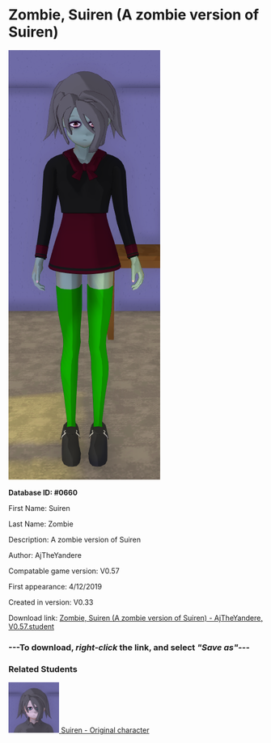 # Zombie, Suiren (A zombie version of Suiren)

<img src="../../Files/Images/Zombie, Suiren (A zombie version of Suiren).png" title="Zombie, Suiren (A zombie version of Suiren) - AjTheYandere, V0.57">

**Database ID: #0660**

First Name: Suiren

Last Name: Zombie

Description: A zombie version of Suiren

Author: AjTheYandere

Compatable game version: V0.57

First appearance: 4/12/2019

Created in version: V0.33

Download link: <a href="https://raw.githubusercontent.com/Arbiter1223/Daigaku-Gurashi-Custom-Students/master/Files/Student%20Files/Zombie%2C%20Suiren%20(A%20zombie%20version%20of%20Suiren)%20-%20AjTheYandere%2C%20V0.57.student">Zombie, Suiren (A zombie version of Suiren) - AjTheYandere, V0.57.student</a>

### ---**To download, _right-click_ the link, and select _"Save as"_**---

### Related Students

<a href="Sakura, Suiren (An extremely bullied girl).md"><img src="../../Files/Thumbs/Sakura, Suiren (An extremely bullied girl).png" height="100" width="100" title="Sakura, Suiren (An extremely bullied girl) - AjTheYandere, V0.57"></a><a href="Sakura, Suiren (An extremely bullied girl).md"> Suiren - Original character</a>

